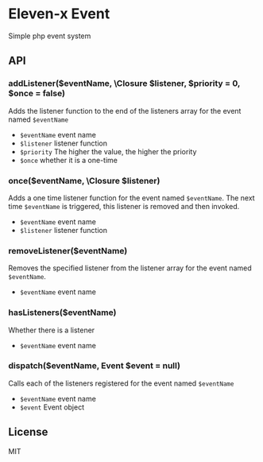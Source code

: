 # Eleven-x Event 

Simple php event system


## API



###  addListener($eventName, \Closure $listener, $priority = 0, $once = false)

Adds the listener function to the end of the listeners array for the event named `$eventName`

- `$eventName` <string>   event name
- `$listener` <Closure> listener function
- `$priority` <int>   The higher the value, the higher the priority
- `$once`  <boolean> whether it is a one-time



###  once($eventName, \Closure $listener)

Adds a one time listener function for the event named `$eventName`. 
The next time `$eventName` is triggered, this listener is removed and then invoked.

- `$eventName` <string>   event name
- `$listener` <Closure> listener function


###  removeListener($eventName)

Removes the specified listener from the listener array for the event named `$eventName`.

- `$eventName` <string>   event name


###  hasListeners($eventName)
 Whether there is a listener

- `$eventName` <string>   event name




###  dispatch($eventName, Event $event = null)  
Calls each of the listeners registered for the event named `$eventName`

- `$eventName` <string>   event name
-  `$event`   <Event>  Event object

## License

MIT